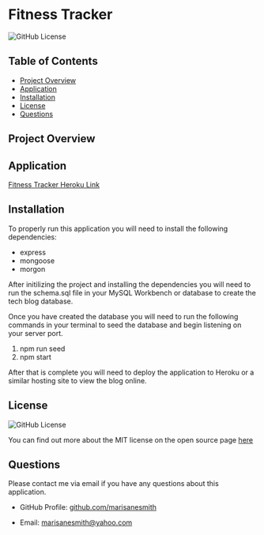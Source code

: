 # Fitness Tracker

![GitHub License](https://img.shields.io/badge/license-MIT-green.svg)<br>

## Table of Contents
* [Project Overview](#Project-Overview)
* [Application](#Application)
* [Installation](#Installation)
* [License](#License)
* [Questions](#Questions)

## Project Overview

## Application
[Fitness Tracker Heroku Link](https://drive.google.com/file/d/1-imu-rP9sOSufuA75wNergu142ZKp1Nn/view)

## Installation

To properly run this application you will need to install the following dependencies: 

* express
* mongoose
* morgon

After initilizing the project and installing the dependencies you will need to run the schema.sql file in your MySQL Workbench or database to create the tech blog database. 

Once you have created the database you will need to run the following commands in your terminal to seed the database and begin listening on your server port.

1. npm run seed
2. npm start

After that is complete you will need to deploy the application to Heroku or a similar hosting site to view the blog online. 

## License
![GitHub License](https://img.shields.io/badge/license-MIT-green.svg)


You can find out more about the MIT license on the open source page [here](https://www.opensource.org/licenses/MIT)

## Questions

Please contact me via email if you have any questions about this application.

* GitHub Profile: [github.com/marisanesmith](github.com/marisanesmith)

* Email: [marisanesmith@yahoo.com](marisanesmith@yahoo.com)